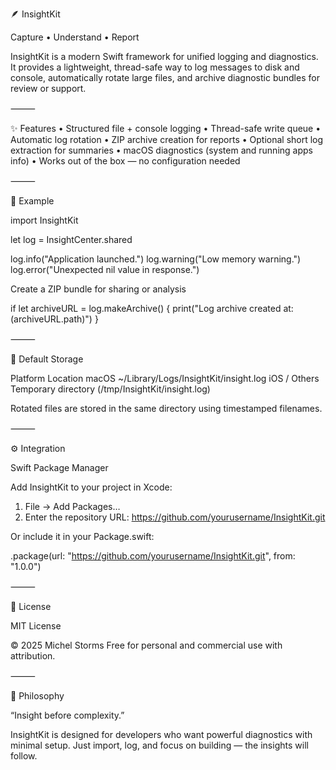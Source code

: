 🪶 InsightKit

Capture • Understand • Report

InsightKit is a modern Swift framework for unified logging and diagnostics.
It provides a lightweight, thread-safe way to log messages to disk and console, automatically rotate large files, and archive diagnostic bundles for review or support.

⸻


✨ Features
	•	Structured file + console logging
	•	Thread-safe write queue
	•	Automatic log rotation
	•	ZIP archive creation for reports
	•	Optional short log extraction for summaries
	•	macOS diagnostics (system and running apps info)
	•	Works out of the box — no configuration needed

⸻

🧩 Example

import InsightKit

let log = InsightCenter.shared

log.info("Application launched.")
log.warning("Low memory warning.")
log.error("Unexpected nil value in response.")

Create a ZIP bundle for sharing or analysis

if let archiveURL = log.makeArchive() {
    print("Log archive created at: \(archiveURL.path)")
}


⸻

📁 Default Storage

Platform	Location
macOS	~/Library/Logs/InsightKit/insight.log
iOS / Others	Temporary directory (/tmp/InsightKit/insight.log)

Rotated files are stored in the same directory using timestamped filenames.

⸻

⚙️ Integration

Swift Package Manager

Add InsightKit to your project in Xcode:

1. File → Add Packages…
2. Enter the repository URL: https://github.com/yourusername/InsightKit.git

Or include it in your Package.swift:

.package(url: "https://github.com/yourusername/InsightKit.git", from: "1.0.0")


⸻

🧾 License

MIT License

© 2025 Michel Storms
Free for personal and commercial use with attribution.

⸻

💬 Philosophy

“Insight before complexity.”

InsightKit is designed for developers who want powerful diagnostics with minimal setup.
Just import, log, and focus on building — the insights will follow.
